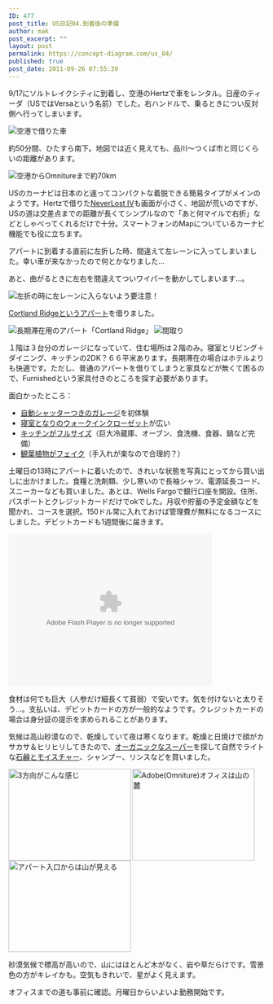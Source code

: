 ```yaml
---
ID: 477
post_title: US日記04.到着後の準備
author: mak
post_excerpt: ""
layout: post
permalink: https://concept-diagram.com/us_04/
published: true
post_date: 2011-09-26 07:55:39
---
```

9/17にソルトレイクシティに到着し、空港のHertzで車をレンタル。日産のティーダ（USではVersaという名前）でした。右ハンドルで、乗るときについ反対側へ行ってしまいます。

![空港で借りた車](http://res.cloudinary.com/mak00s/image/upload/c_scale,w_660/v1509983977/2011-09-27-Nissan-Versa_anmmvy.jpg)

約50分間、ひたすら南下。地図では近く見えても、品川～つくば市と同じくらいの距離があります。

![空港からOmnitureまで約70km](http://res.cloudinary.com/mak00s/image/upload/v1509984480/2011-09-25-SLC-to-Orem-70km_mdhwiy.png)

USのカーナビは日本のと違ってコンパクトな着脱できる簡易タイプがメインのようです。Hertzで借りた[NeverLost IV](http://www.neverlost.com/neverlostinfo.aspx)も画面が小さく、地図が荒いのですが、USの道は交差点までの距離が長くてシンプルなので「あと何マイルで右折」などとしゃべってくれるだけで十分。スマートフォンのMapについているカーナビ機能でも役に立ちます。

アパートに到着する直前に左折した時、間違えて左レーンに入ってしまいました。幸い車が来なかったので何とかなりました...

あと、曲がるときに左右を間違えてついワイパーを動かしてしまいます...。

![左折の時に左レーンに入らないよう要注意！](http://res.cloudinary.com/mak00s/image/upload/v1509984682/2011-09-26-Car-on-Left-Lane_si9a2o.png)

[Cortland Ridgeというアパート](http://www.oakwood.com/furnished-apartments/furnished/US/UT/Orem/prop238.html)を借りました。

![長期滞在用のアパート「Cortland Ridge」](http://res.cloudinary.com/mak00s/image/upload/c_scale,w_328/v1509984922/2011-09-18-Cortland-Ridge-Garage_kwnx4q.jpg) ![間取り](http://res.cloudinary.com/mak00s/image/upload/v1509985194/2011-09-18-Cortland-Ridge-Layout_kidija.jpg)

１階は３台分のガレージになっていて、住む場所は２階のみ。寝室とリビング＋ダイニング、キッチンの2DK？６６平米あります。長期滞在の場合はホテルよりも快適です。ただし、普通のアパートを借りてしまうと家具などが無くて困るので、Furnishedという家具付きのところを探す必要があります。

面白かったところ：

- <a href="http://www.flickr.com/photos/27261559@N06/6157472852/">自動シャッターつきのガレージ</a>を初体験
- <a href="http://www.flickr.com/photos/27261559@N06/6157481294/">寝室となりのウォークインクローゼット</a>が広い
- <a href="http://www.flickr.com/photos/27261559@N06/6157474992/">キッチンがフルサイズ</a>（巨大冷蔵庫、オーブン、食洗機、食器、鍋など完備）
- <a href="http://www.flickr.com/photos/27261559@N06/6158924171/">観葉植物がフェイク</a>（手入れが楽なので合理的？）

土曜日の13時にアパートに着いたので、きれいな状態を写真にとってから買い出しに出かけました。食糧と洗剤類、少し寒いので長袖シャツ、電源延長コード、スニーカーなども買いました。あとは、Wells Fargoで銀行口座を開設。住所、パスポートとクレジットカードだけでokでした。月収や貯蓄の予定金額などを聞かれ、コースを選択。150ドル常に入れておけば管理費が無料になるコースにしました。デビットカードも1週間後に届きます。

<object width="400" height="300"><param name="flashvars" value="offsite=true&amp;lang=en-us&amp;page_show_url=%2Fphotos%2F27261559%40N06%2Ftags%2Fcortlandridge%2Fshow%2F&amp;page_show_back_url=%2Fphotos%2F27261559%40N06%2Ftags%2Fcortlandridge%2F&amp;user_id=27261559@N06&amp;tags=cortlandridge&amp;jump_to=&amp;start_index=" /><param name="movie" value="http://www.flickr.com/apps/slideshow/show.swf?v=107931" /><param name="allowFullScreen" value="true" /><embed allowfullscreen="allowfullscreen" flashvars="offsite=true&amp;lang=en-us&amp;page_show_url=%2Fphotos%2F27261559%40N06%2Ftags%2Fcortlandridge%2Fshow%2F&amp;page_show_back_url=%2Fphotos%2F27261559%40N06%2Ftags%2Fcortlandridge%2F&amp;user_id=27261559@N06&amp;tags=cortlandridge&amp;jump_to=&amp;start_index=" height="300" src="http://www.flickr.com/apps/slideshow/show.swf?v=107931" type="application/x-shockwave-flash" width="400" /></object>

食材は何でも巨大（人参だけ細長くて貧弱）で安いです。気を付けないと太りそう...。支払いは、デビットカードの方が一般的なようです。クレジットカードの場合は身分証の提示を求められることがあります。

気候は高山砂漠なので、乾燥していて夜は寒くなります。乾燥と日焼けで顔がカサカサ＆ヒリヒリしてきたので、[オーガニックなスーパー](http://www.goodearthnaturalfoods.com/)を探して自然でライトな<a href="http://www.flickr.com/photos/27261559@N06/6181463809/in/photostream">石鹸とモイスチャー</a>、シャンプー、リンスなどを買いました。

<a title="3方向がこんな感じ by mak00s, on Flickr" href="http://www.flickr.com/photos/27261559@N06/6177864283/"><img src="http://farm7.static.flickr.com/6180/6177864283_d1a897df24_m.jpg" alt="3方向がこんな感じ" width="240" height="180" align="left" /></a><a title="Adobe(Omniture)オフィスは山の麓 by mak00s, on Flickr" href="http://www.flickr.com/photos/27261559@N06/6160988509/"><img src="http://farm7.static.flickr.com/6169/6160988509_74729a0850_m.jpg" alt="Adobe(Omniture)オフィスは山の麓" width="240" height="180" /></a> <a title="アパート入口からは山が見える by mak00s, on Flickr" href="http://www.flickr.com/photos/27261559@N06/6160986051/"><img src="http://farm7.static.flickr.com/6169/6160986051_be13325448_m.jpg" alt="アパート入口からは山が見える" width="240" height="180" /></a>

砂漠気候で標高が高いので、山にはほとんど木がなく、岩や草だらけです。雪景色の方がキレイかも。空気もきれいで、星がよく見えます。

オフィスまでの道も事前に確認。月曜日からいよいよ勤務開始です。
